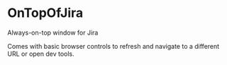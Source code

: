 # OnTopOfJira

Always-on-top window for Jira

Comes with basic browser controls to refresh and navigate to a different URL or open dev tools.


